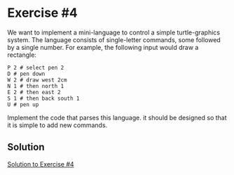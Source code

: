 # Exercise #4

We want to implement a mini-language to control a simple turtle-graphics system. The language consists of single-letter 
commands, some followed by a single number. For example, the following input would draw a rectangle:

```
P 2 # select pen 2
D # pen down
W 2 # draw west 2cm
N 1 # then north 1
E 2 # then east 2
S 1 # then back south 1
U # pen up
```

Implement the code that parses this language. it should be designed so that it is simple to add new commands.

## Solution

[Solution to Exercise #4](https://github.com/AnneH20/Notes/blob/main/src/main/kotlin/turtle/Exercise4.kt)